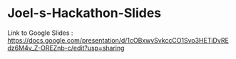 # Joel-s-Hackathon-Slides

Link to Google Slides : https://docs.google.com/presentation/d/1cOBxwvSvkccCO1Svo3HETiDvREdz6M4v_Z-OREZnb-c/edit?usp=sharing
